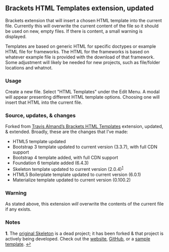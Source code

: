 ## Brackets HTML Templates extension, updated

Brackets extension that will insert a chosen HTML template into the current file. Currently this will overwrite the current content of the file so it should be used on new, empty files. If there is content, a small warning is displayed.

Templates are based on generic HTML for specific doctypes or example HTML file for frameworks. The HTML for the frameworks is based on whatever example file is provided with the download of that framework. Some adjustment will likely be needed for new projects, such as file/folder locations and whatnot.

### Usage

Create a new file. Select "HTML Templates" under the Edit Menu. A modal will appear presenting different HTML template options. Choosing one will insert that HTML into the current file.

### Source, updates, & changes

Forked from [Travis Almand’s Brackets HTML Templates](https://github.com/talmand/Brackets-HTML-Templates) extension, updated, & extended. Broadly, these are the changes that I’ve made:

* HTML5 template updated
* Bootstrap 3 template updated to current version (3.3.7), with full CDN support
* Bootstrap 4 template added, with full CDN support
* Foundation 6 template added (6.4.3)
* Skeleton template updated to current version (2.0.4)<sup id="skeleton">[1](#fn1)</sup>
* HTML5 Boilerplate template updated to current version (6.0.1)
* Materialize template updated to current version (0.100.2)

### Warning

As stated above, this extension *will* overwrite the contents of the current file if any exists.

### Notes

<b id="fn1">1</b>. The [original Skeleton](http://getskeleton.com/) is a dead project; it has been forked & that project is actively being developed. Check out the [website](https://skeleton-framework.github.io/), [GitHub](skeleton-framework), or a [sample template](https://github.com/skeleton-framework/skeleton-framework/wiki/Getting-Started). [↩](#skeleton)
